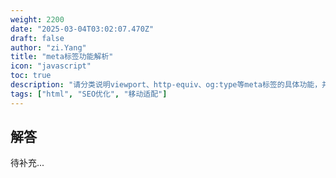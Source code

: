 ```yaml
---
weight: 2200
date: "2025-03-04T03:02:07.470Z"
draft: false
author: "zi.Yang"
title: "meta标签功能解析"
icon: "javascript"
toc: true
description: "请分类说明viewport、http-equiv、og:type等meta标签的具体功能，并演示如何通过meta标签实现iOS WebApp全屏模式和Android状态栏样式定制。"
tags: ["html", "SEO优化", "移动适配"]
---
```


## 解答

待补充...
